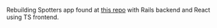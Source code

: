 Rebuilding Spotters app found at [this repo](https://github.com/ginestah/spotter) with Rails backend and React using TS frontend.
